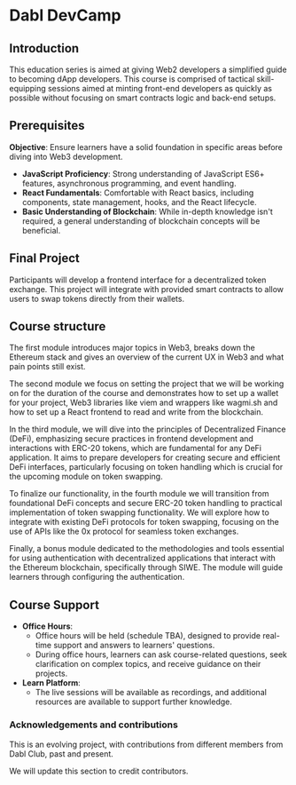 # Dabl DevCamp

## Introduction

This education series is aimed at giving Web2 developers a simplified guide to becoming dApp developers. This course is comprised of tactical skill-equipping sessions aimed at minting front-end developers as quickly as possible without focusing on smart contracts logic and back-end setups.

## Prerequisites

**Objective**: Ensure learners have a solid foundation in specific areas before diving into Web3 development.

- **JavaScript Proficiency**: Strong understanding of JavaScript ES6+ features, asynchronous programming, and event handling.
- **React Fundamentals**: Comfortable with React basics, including components, state management, hooks, and the React lifecycle.
- **Basic Understanding of Blockchain**: While in-depth knowledge isn't required, a general understanding of blockchain concepts will be beneficial.

## Final Project

Participants will develop a frontend interface for a decentralized token exchange. This project will integrate with provided smart contracts to allow users to swap tokens directly from their wallets.

## Course structure

The first module introduces major topics in Web3, breaks down the Ethereum stack and gives an overview of the current UX in Web3 and what pain points still exist.

The second module we focus on setting the project that we will be working on for the duration of the course and demonstrates how to set up a wallet for your project, Web3 libraries like viem and wrappers like wagmi.sh and how to set up a React frontend to read and write from the blockchain.

In the third module, we will dive into the principles of Decentralized Finance (DeFi), emphasizing secure practices in frontend development and interactions with ERC-20 tokens, which are fundamental for any DeFi application. It aims to prepare developers for creating secure and efficient DeFi interfaces, particularly focusing on token handling which is crucial for the upcoming module on token swapping.

To finalize our functionality, in the fourth module we will transition from foundational DeFi concepts and secure ERC-20 token handling to practical implementation of token swapping functionality. We will explore how to integrate with existing DeFi protocols for token swapping, focusing on the use of APIs like the 0x protocol for seamless token exchanges.

Finally, a bonus module dedicated to the methodologies and tools essential for using authentication with decentralized applications that interact with the Ethereum blockchain, specifically through SIWE. The module will guide learners through configuring the authentication.

## Course Support

- **Office Hours**:
  - Office hours will be held (schedule TBA), designed to provide real-time support and answers to learners' questions.
  - During office hours, learners can ask course-related questions, seek clarification on complex topics, and receive guidance on their projects.
- **Learn Platform**:
  - The live sessions will be available as recordings, and additional resources are available to support further knowledge.

### Acknowledgements and contributions

This is an evolving project, with contributions from different members from Dabl Club, past and present.

We will update this section to credit contributors.

